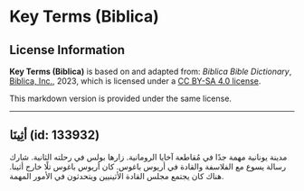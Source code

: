 # Key Terms (Biblica)

## License Information

**Key Terms (Biblica)** is based on and adapted from: _Biblica Bible Dictionary_, [Biblica, Inc.](https://www.biblica.com/), 2023, which is licensed under a [CC BY-SA 4.0 license](https://creativecommons.org/licenses/by-sa/4.0/legalcode.en).

This markdown version is provided under the same license.



--------------------------------

## أثِينَا (id: 133932)

مدينة يونانية مهمة جدًا في مُقاطعة آخايا الرومانية. زارها بولس في رحلته الثانية. شارك رسالة يسوع مع الفلاسفة والقادة في أريوس باغوس. كان أريوس باغوس تلًا خارج أثينا. هناك كان يجتمع مجلس القادة الأثينيين ويتحدثون في الأمور المهمة.


